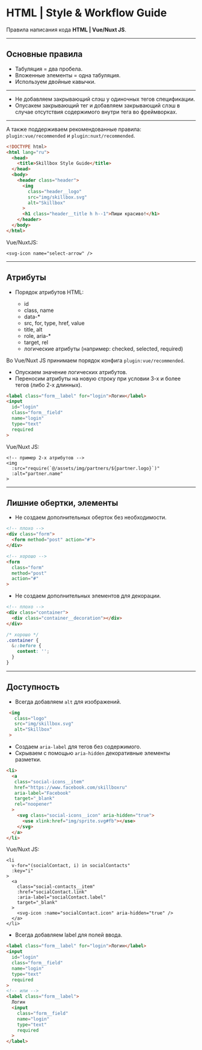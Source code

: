 # HTML | Style & Workflow Guide

Правила написания кода **HTML | Vue/Nuxt JS**.

------------------------------------------

## Основные правила
* Табуляция = два пробела.
* Вложенные элементы = одна табуляция.
* Используем двойные кавычки.
------------------------------------------
* Не добавляем закрывающий слэш у одиночных тегов спецификации.
* Опусакем закрывающий тег и добавляем закрывающий слэш в случае отсутствия содержимого внутри тега во фреймворках.
------------------------------------------
А также поддерживаем рекомендованные правила: `plugin:vue/recommended` и `plugin:nuxt/recommended`.

```html
<!DOCTYPE html>
<html lang="ru">
  <head>
    <title>Skillbox Style Guide</title>
  </head>
  <body>
    <header class="header">
      <img 
        class="header__logo" 
        src="img/skillbox.svg" 
        alt="Skillbox"
      >
      <h1 class="header__title h h--1">Пиши красиво!</h1>
    </header>
  </body>
</html>
```

Vue/NuxtJS:
```vue
<svg-icon name="select-arrow" />
```

------------------------------------------

## Атрибуты

* Порядок атрибутов HTML:

  * id
  * class, name
  * data-*
  * src, for, type, href, value
  * title, alt
  * role, aria-*
  * target, rel
  * логические атрибуты (например: checked, selected, required)
  
Во Vue/Nuxt JS принимаем порядок конфига `plugin:vue/recommended`.

* Опускаем значение логических атрибутов.
* Переносим атрибуты на новую строку при условии 3-х и более тегов (либо 2-х длинных).

```html
<label class="form__label" for="login">Логин</label>
<input
  id="login"
  class="form__field"
  name="login"
  type="text"
  required
>
```

Vue/Nuxt JS:
```vue
<!-- пример 2-х атрибутов -->
<img
  :src="require(`@/assets/img/partners/${partner.logo}`)"
  :alt="partner.name"
>
```

------------------------------------------

## Лишние обертки, элементы

* Не создаем дополнительных оберток без необходимости.
```html
<!-- плохо -->
<div class="form">
  <form method="post" action="#">
</div>

<!-- хорошо -->
<form 
  class="form" 
  method="post" 
  action="#"
>
```

* Не создаем дополнительных элементов для декорации.
```html
<!-- плохо -->
<div class="container">
  <div class="container__decoration"></div>
</div>

```
```scss
/* хорошо */
.container {
  &::before {
    content: '';
  } 
}
```
------------------------------------------

## Доступность
* Всегда добавляем `alt` для изображений.

```html
 <img 
   class="logo" 
   src="img/skillbox.svg" 
   alt="Skillbox"
 >
```

* Создаем `aria-label` для тегов без содержимого.
* Скрываем с помощью `aria-hidden` декоративные элементы разметки.

```html
<li>
  <a 
   class="social-icons__item" 
   href="https://www.facebook.com/skillboxru" 
   aria-label="Facebook" 
   target="_blank" 
   rel="noopener"
  >
    <svg class="social-icons__icon" aria-hidden="true">
      <use xlink:href="img/sprite.svg#fb"></use>
    </svg>
  </a>
</li>
```

Vue/Nuxt JS:
```vue
<li 
  v-for="(socialContact, i) in socialContacts" 
  :key="i"
>
  <a
    class="social-contacts__item"
    :href="socialContact.link"
    :aria-label="socialContact.label"
    target="_blank"
  >
    <svg-icon :name="socialContact.icon" aria-hidden="true" />
  </a>
</li>
```

* Всегда добавляем label для полей ввода.

```html
<label class="form__label" for="login">Логин</label>
<input
  id="login"
  class="form__field"
  name="login"
  type="text"
  required
>
<!-- или -->
<label class="form__label">
  Логин
  <input
    class="form__field"
    name="login"
    type="text"
    required
  >
</label>
```
